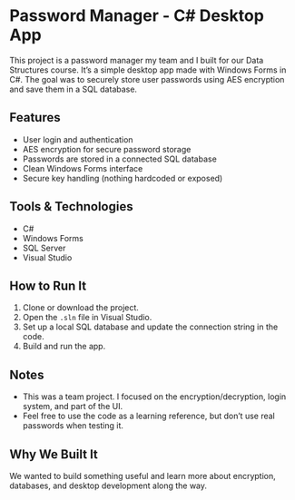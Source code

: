 # Password Manager - C# Desktop App

This project is a password manager my team and I built for our Data Structures course. It’s a simple desktop app made with Windows Forms in C#. The goal was to securely store user passwords using AES encryption and save them in a SQL database.

## Features
- User login and authentication
- AES encryption for secure password storage
- Passwords are stored in a connected SQL database
- Clean Windows Forms interface
- Secure key handling (nothing hardcoded or exposed)

## Tools & Technologies
- C#
- Windows Forms
- SQL Server
- Visual Studio

## How to Run It
1. Clone or download the project.
2. Open the `.sln` file in Visual Studio.
3. Set up a local SQL database and update the connection string in the code.
4. Build and run the app.

## Notes
- This was a team project. I focused on the encryption/decryption, login system, and part of the UI.
- Feel free to use the code as a learning reference, but don’t use real passwords when testing it.

## Why We Built It
We wanted to build something useful and learn more about encryption, databases, and desktop development along the way.

